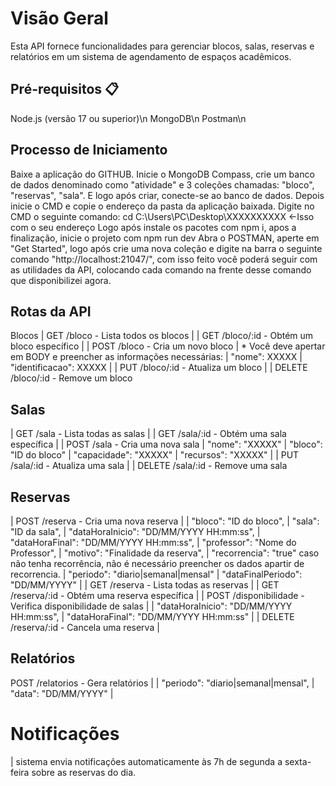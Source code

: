 # Visão Geral

Esta API fornece funcionalidades para gerenciar blocos, salas, reservas e relatórios em um sistema de agendamento de espaços acadêmicos.

## Pré-requisitos 📋

Node.js (versão 17 ou superior)\n
MongoDB\n
Postman\n

## Processo de Iniciamento

Baixe a aplicação do GITHUB.
Inicie o MongoDB Compass, crie um banco de dados denominado como "atividade" e 3 coleções chamadas: "bloco", 
"reservas", "sala". E logo após criar, conecte-se ao banco de dados.
Depois inicie o CMD e copie o endereço da pasta da aplicação baixada. Digite no CMD o seguinte comando:
cd C:\Users\PC\Desktop\XXXXXXXXXX  <-Isso com o seu endereço
Logo após instale os pacotes com npm i, apos a finalização, inicie o projeto com npm run dev
Abra o POSTMAN, aperte em "Get Started", logo após crie uma nova coleção e digite na barra o seguinte comando "http://localhost:21047/", com isso feito você poderá seguir com as utilidades da API, colocando cada comando na frente desse comando que disponibilizei agora.

## Rotas da API
Blocos
| GET /bloco - Lista todos os blocos
|
| GET /bloco/:id - Obtém um bloco específico
|
| POST /bloco - Cria um novo bloco
| * Você deve apertar em BODY e preencher as informações necessárias:
| "nome": XXXXX
| "identificacao": XXXXX
|
| PUT /bloco/:id - Atualiza um bloco
|
| DELETE /bloco/:id - Remove um bloco
## Salas
| GET /sala - Lista todas as salas
|
| GET /sala/:id - Obtém uma sala específica
|
| POST /sala - Cria uma nova sala
| "nome": "XXXXX"
| "bloco": "ID do bloco"
| "capacidade": "XXXXX"
| "recursos": "XXXXX"
|
| PUT /sala/:id - Atualiza uma sala
|
| DELETE /sala/:id - Remove uma sala
## Reservas
| POST /reserva - Cria uma nova reserva
|
|  "bloco": "ID do bloco",
|  "sala": "ID da sala",
|  "dataHoraInicio": "DD/MM/YYYY HH:mm:ss",
|  "dataHoraFinal": "DD/MM/YYYY HH:mm:ss",
|  "professor": "Nome do Professor",
|  "motivo": "Finalidade da reserva",
|  "recorrencia": "true" caso não tenha recorrência, não é necessário preencher os dados apartir de recorrencia.
|  "periodo": "diario|semanal|mensal"
|  "dataFinalPeriodo": "DD/MM/YYYY"
|
| GET /reserva - Lista todas as reservas
| 
| GET /reserva/:id - Obtém uma reserva específica
|
| POST /disponibilidade - Verifica disponibilidade de salas
|
| "dataHoraInicio": "DD/MM/YYYY HH:mm:ss",
| "dataHoraFinal": "DD/MM/YYYY HH:mm:ss"
|
| DELETE /reserva/:id - Cancela uma reserva
|
## Relatórios
POST /relatorios - Gera relatórios
|
| "periodo": "diario|semanal|mensal",
| "data": "DD/MM/YYYY"
|
# Notificações
| sistema envia notificações automaticamente às 7h de segunda a sexta-feira sobre as reservas do dia.